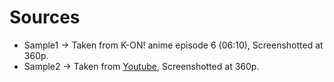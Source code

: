 # Sources
- Sample1 -> Taken from K-ON! anime episode 6 (06:10), Screenshotted at 360p.
- Sample2 -> Taken from [Youtube](https://www.youtube.com/watch?v=YHusujC8MOw&t=5s), Screenshotted at 360p.